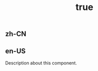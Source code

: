 ﻿---
order: 0
title:
  zh-CN: 坐标轴
  en-US: Axis
---

## zh-CN



## en-US

Description about this component.